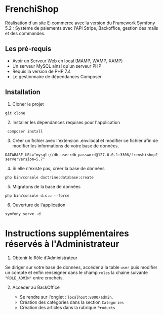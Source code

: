 # FrenchiShop

Réalisation d'un site E-commerce avec la version du Framework Symfony 5.2 : Système de paiements avec l'API Stripe, Backoffice, gestion des mails et des commandes.

## Les pré-requis

- Avoir un Serveur Web en local (MAMP, WAMP, XAMP)
- Un serveur MySQL ainsi qu'un serveur PHP
- Requis la version de PHP 7.4
- Le gestionnaire de dépendances Composer

## Installation

1. Cloner le projet

```
git clone
```

2. Installer les dépendances requises pour l'application

```
 composer install
```

3. Créer un fichier avec l'extension .env.local et modifier ce fichier afin de modifier les informations de votre base de données.

```
DATABASE_URL="mysql://db_user:db_password@127.0.0.1:3306/frenshishop?serverVersion=5.7"
```

4. Si elle n'existe pas, créer la base de données

```
php bin/console doctrine:database:create
```

5. Migratons de la base de données

```
php bin/console d:s:u --force
```

6. Ouverture de l'application

```
symfony serve -d
```

# Instructions supplémentaires réservés à l'Administrateur

1. Obtenir le Rôle d'Administrateur

Se diriger sur votre base de données, accéder à la table `user` puis modifier un compte et enfin renseigner dans le champ `roles` la chaine suivante `"ROLE_ADMIN"` entre crochets.

2. Accéder au BackOffice

   - Se rendre sur l'onglet : `localhost:8000/admin`.
   - Création des catégories dans la section `Categories`
   - Création des articles dans la rubrique `Products`
